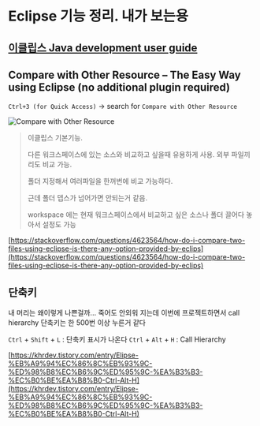 
# Eclipse 기능 정리. 내가 보는용

## [이클립스  Java development user guide](https://help.eclipse.org/latest/index.jsp?nav=/1)

##  Compare with Other Resource – The Easy Way using Eclipse (no additional plugin required)

`Ctrl+3 (for Quick Access)` -> search for `Compare with Other Resource`

![Compare with Other Resource](https://i.stack.imgur.com/5Rfmi.png)

> 이클립스 기본기능.
> 
> 다른 워크스페이스에 있는 소스와 비교하고 싶을때 유용하게 사용.  외부 파일끼리도 비교 가능.  
> 
> 폴더 지정해서 여러파일을 한꺼번에 비교 가능하다.  
>
>근데 폴더 뎁스가 넘어가면 안되는거 같음.  
>
> workspace 에는 현재 워크스페이스에서 비교하고 싶은 소스나 폴더 끌어다 놓아서 설정도 가능

[https://stackoverflow.com/questions/4623564/how-do-i-compare-two-files-using-eclipse-is-there-any-option-provided-by-eclips](https://stackoverflow.com/questions/4623564/how-do-i-compare-two-files-using-eclipse-is-there-any-option-provided-by-eclips)

## 단축키
내 머리는 왜이렇게 나쁜걸까... 죽어도 안외워 지는데 이번에 프로젝트하면서 call hierarchy 단축키는 한 500번 이상 누른거 같다 

`Ctrl` + `Shift` + `L` : 단축키 표시가 나온다
`Ctrl` + `Alt` + `H` : Call Hierarchy

[https://khrdev.tistory.com/entry/Elipse-%EB%A9%94%EC%86%8C%EB%93%9C-%ED%98%B8%EC%B6%9C%ED%95%9C-%EA%B3%B3-%EC%B0%BE%EA%B8%B0-Ctrl-Alt-H](https://khrdev.tistory.com/entry/Elipse-%EB%A9%94%EC%86%8C%EB%93%9C-%ED%98%B8%EC%B6%9C%ED%95%9C-%EA%B3%B3-%EC%B0%BE%EA%B8%B0-Ctrl-Alt-H)
<!--stackedit_data:
eyJoaXN0b3J5IjpbLTEwNzg2OTc5MDAsLTEyNjE2MzE0OTksLT
E3MjQxMzIwODhdfQ==
-->